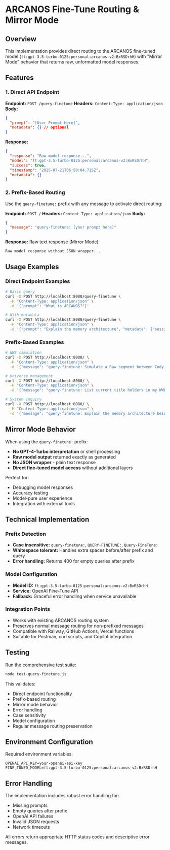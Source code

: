 # ARCANOS Fine-Tune Routing & Mirror Mode

## Overview
This implementation provides direct routing to the ARCANOS fine-tuned model (`ft:gpt-3.5-turbo-0125:personal:arcanos-v2:BxRSDrhH`) with "Mirror Mode" behavior that returns raw, unformatted model responses.

## Features

### 1. Direct API Endpoint
**Endpoint:** `POST /query-finetune`
**Headers:** `Content-Type: application/json`
**Body:**
```json
{
  "prompt": "[User Prompt Here]",
  "metadata": {} // optional
}
```

**Response:**
```json
{
  "response": "Raw model response...",
  "model": "ft:gpt-3.5-turbo-0125:personal:arcanos-v2:BxRSDrhH",
  "success": true,
  "timestamp": "2025-07-21T06:50:04.715Z",
  "metadata": {}
}
```

### 2. Prefix-Based Routing
Use the `query-finetune:` prefix with any message to activate direct routing:

**Endpoint:** `POST /`
**Headers:** `Content-Type: application/json`
**Body:**
```json
{
  "message": "query-finetune: [your prompt here]"
}
```

**Response:** Raw text response (Mirror Mode)
```
Raw model response without JSON wrapper...
```

## Usage Examples

### Direct Endpoint Examples
```bash
# Basic query
curl -X POST http://localhost:8080/query-finetune \
  -H "Content-Type: application/json" \
  -d '{"prompt": "What is ARCANOS?"}'

# With metadata
curl -X POST http://localhost:8080/query-finetune \
  -H "Content-Type: application/json" \
  -d '{"prompt": "Explain the memory architecture", "metadata": {"session": "test"}}'
```

### Prefix-Based Examples
```bash
# WWE simulation
curl -X POST http://localhost:8080/ \
  -H "Content-Type: application/json" \
  -d '{"message": "query-finetune: Simulate a Raw segment between Cody Rhodes and The Rock."}'

# Universe management
curl -X POST http://localhost:8080/ \
  -H "Content-Type: application/json" \
  -d '{"message": "query-finetune: List current title holders in my WWE Universe."}'

# System inquiry
curl -X POST http://localhost:8080/ \
  -H "Content-Type: application/json" \
  -d '{"message": "query-finetune: Explain the memory architecture being used."}'
```

## Mirror Mode Behavior

When using the `query-finetune:` prefix:
- **No GPT-4-Turbo interpretation** or shell processing
- **Raw model output** returned exactly as generated
- **No JSON wrapper** - plain text response
- **Direct fine-tuned model access** without additional layers

Perfect for:
- Debugging model responses
- Accuracy testing
- Model-pure user experience
- Integration with external tools

## Technical Implementation

### Prefix Detection
- **Case insensitive:** `query-finetune:`, `QUERY-FINETUNE:`, `Query-FineTune:`
- **Whitespace tolerant:** Handles extra spaces before/after prefix and query
- **Error handling:** Returns 400 for empty queries after prefix

### Model Configuration
- **Model ID:** `ft:gpt-3.5-turbo-0125:personal:arcanos-v2:BxRSDrhH`
- **Service:** OpenAI Fine-Tune API
- **Fallback:** Graceful error handling when service unavailable

### Integration Points
- Works with existing ARCANOS routing system
- Preserves normal message routing for non-prefixed messages
- Compatible with Railway, GitHub Actions, Vercel functions
- Suitable for Postman, curl scripts, and Copilot integration

## Testing

Run the comprehensive test suite:
```bash
node test-query-finetune.js
```

This validates:
- Direct endpoint functionality
- Prefix-based routing
- Mirror mode behavior
- Error handling
- Case sensitivity
- Model configuration
- Regular message routing preservation

## Environment Configuration

Required environment variables:
```
OPENAI_API_KEY=your-openai-api-key
FINE_TUNED_MODEL=ft:gpt-3.5-turbo-0125:personal:arcanos-v2:BxRSDrhH
```

## Error Handling

The implementation includes robust error handling for:
- Missing prompts
- Empty queries after prefix
- OpenAI API failures
- Invalid JSON requests
- Network timeouts

All errors return appropriate HTTP status codes and descriptive error messages.